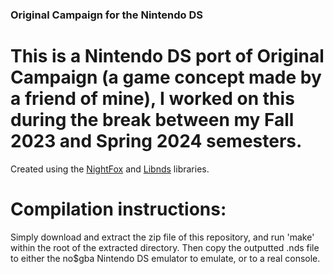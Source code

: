 ### Original Campaign for the Nintendo DS

# This is a Nintendo DS port of Original Campaign (a game concept made by a friend of mine), I worked on this during the break between my Fall 2023 and Spring 2024 semesters.

Created using the [NightFox](https://github.com/knightfox75/nds_nflib) and [Libnds](https://libnds.devkitpro.org/) libraries.

# Compilation instructions:

Simply download and extract the zip file of this repository, and run 'make' within the root of the extracted directory. Then copy the outputted .nds file to either the no$gba Nintendo DS emulator to emulate, or to a real console.
